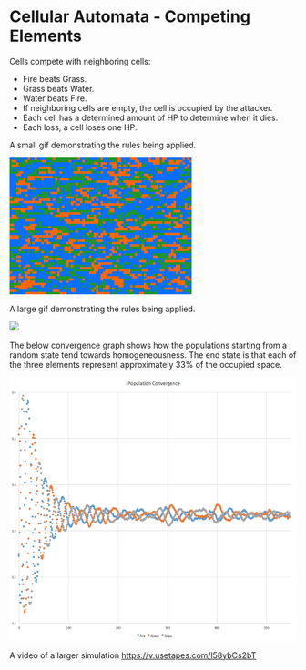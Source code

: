# Cellular Automata - Competing Elements


Cells compete with neighboring cells:

- Fire beats Grass.
- Grass beats Water.
- Water beats Fire.
- If neighboring cells are empty, the cell is occupied by the attacker.
- Each cell has a determined amount of HP to determine when it dies.
- Each loss, a cell loses one HP.

A small gif demonstrating the rules being applied.

![](data/fire_water_grass_small.gif?raw=true)

A large gif demonstrating the rules being applied.

![](data/fire_water_grass_large.gif?raw=true)

The below convergence graph shows how the populations starting from a random state tend towards homogeneousness. The end state is that each of the three elements represent approximately 33% of the occupied space.

![](data/fire_water_grass_convergence.png?raw=true)

A video of a larger simulation
https://v.usetapes.com/l58ybCs2bT
